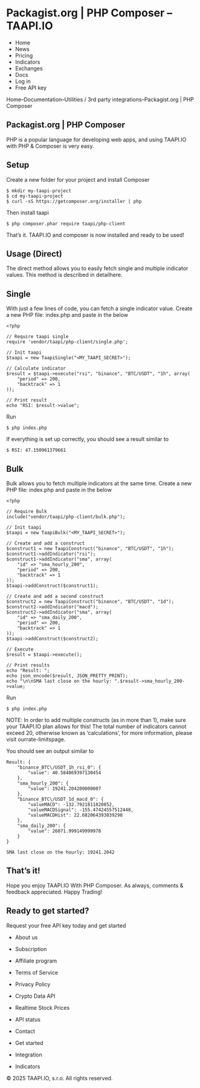 # Packagist.org | PHP Composer – TAAPI.IO

- Home
- News
- Pricing
- Indicators
- Exchanges
- Docs
- Log in
- Free API key

Home–Documentation–Utilities / 3rd party integrations–Packagist.org | PHP Composer


## Packagist.org | PHP Composer
PHP is a popular language for developing web apps, and using TAAPI.IO with PHP & Composer is very easy.


## Setup
Create a new folder for your project and install Composer


```
$ mkdir my-taapi-project
$ cd my-taapi-project
$ curl -sS https://getcomposer.org/installer | php
```
Then install taapi


```
$ php composer.phar require taapi/php-client
```
That’s it. TAAPI.IO and composer is now installed and ready to be used!


## Usage (Direct)
The direct method allows you to easily fetch single and multiple indicator values. This method is described in detailhere.


## Single
With just a few lines of code, you can fetch a single indicator value. Create a new PHP file: index.php and paste in the below


```
<?php

// Require taapi single
require 'vendor/taapi/php-client/single.php';

// Init taapi
$taapi = new TaapiSingle("<MY_TAAPI_SECRET>");

// Calculate indicator
$result = $taapi->execute("rsi", "binance", "BTC/USDT", "1h", array(
    "period" => 200,
    "backtrack" => 1
));

// Print result
echo "RSI: $result->value";
```
Run


```
$ php index.php
```
If everything is set up correctly, you should see a result similar to


```
$ RSI: 47.150961379661
```

## Bulk
Bulk allows you to fetch multiple indicators at the same time. Create a new PHP file: index.php and paste in the below


```
<?php

// Require Bulk
include("vendor/taapi/php-client/bulk.php");

// Init taapi
$taapi = new TaapiBulk("<MY_TAAPI_SECRET>");

// Create and add a construct
$construct1 = new TaapiConstruct("binance", "BTC/USDT", "1h");
$construct1->addIndicator("rsi");
$construct1->addIndicator("sma", array(
    "id" => "sma_hourly_200",
    "period" => 200,
    "backtrack" => 1
));
$taapi->addConstruct($construct1);

// Create and add a second construct
$construct2 = new TaapiConstruct("binance", "BTC/USDT", "1d");
$construct2->addIndicator("macd");
$construct2->addIndicator("sma", array(
    "id" => "sma_daily_200",
    "period" => 200,
    "backtrack" => 1
));
$taapi->addConstruct($construct2);

// Execute
$result = $taapi->execute();

// Print results
echo "Result: ";
echo json_encode($result, JSON_PRETTY_PRINT);
echo "\n\nSMA last close on the hourly: ".$result->sma_hourly_200->value;
```
Run


```
$ php index.php
```
NOTE: In order to add multiple constructs (as in more than 1), make sure your TAAPI.IO plan allows for this! The total number of indicators cannot exceed 20, otherwise known as ‘calculations’, for more information, please visit ourrate-limitspage.

You should see an output similar to


```
Result: {
    "binance_BTC\/USDT_1h_rsi_0": {
        "value": 40.584869397130454
    },
    "sma_hourly_200": {
        "value": 19241.204200000007
    },
    "binance_BTC\/USDT_1d_macd_0": {
        "valueMACD": -132.7921811820852,
        "valueMACDSignal": -155.47424557512448,
        "valueMACDHist": 22.682064393039298
    },
    "sma_daily_200": {
        "value": 26071.999149999978
    }
}

SMA last close on the hourly: 19241.2042
```

## That’s it!
Hope you enjoy TAAPI.IO With PHP Composer. As always, comments & feedback appreciated. Happy Trading!


## Ready to get started?
Request your free API key today and get started

- About us
- Subscription
- Affiliate program
- Terms of Service
- Privacy Policy
- Crypto Data API
- Realtime Stock Prices
- API status
- Contact

- Get started
- Integration
- Indicators

© 2025 TAAPI.IO, s.r.o. All rights reserved.

